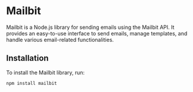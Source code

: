 # Mailbit

Mailbit is a Node.js library for sending emails using the Mailbit API. It provides an easy-to-use interface to send emails, manage templates, and handle various email-related functionalities.

## Installation

To install the Mailbit library, run:

```sh
npm install mailbit